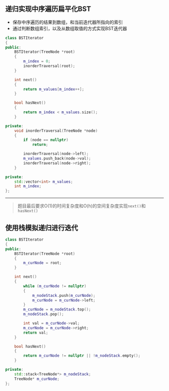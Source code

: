 ## 递归实现中序遍历扁平化BST
+ 保存中序遍历的结果到数组，和当前迭代器所指向的索引
+ 通过判断数组索引，以及从数组取值的方式实现BST迭代器
```C++
class BSTIterator
{
public:
	BSTIterator(TreeNode *root)
	{
		m_index = 0;
		inorderTraversal(root);
	}

	int next()
	{
		return m_values[m_index++];
	}

	bool hasNext()
	{
		return m_index < m_values.size();
	}

private:
	void inorderTraversal(TreeNode *node)
	{
		if (node == nullptr)
			return;

		inorderTraversal(node->left);
		m_values.push_back(node->val);
		inorderTraversal(node->right);
	}

private:
	std::vector<int> m_values;
	int m_index;
};
```
---
> 题目最后要求O(1)的时间复杂度和O(h)的空间复杂度实现`next()`和`hasNext()`
## 使用栈模拟递归进行迭代
```C++
class BSTIterator
{
public:
	BSTIterator(TreeNode *root)
	{
		m_curNode = root;
	}

	int next()
	{
		while (m_curNode != nullptr)
		{
			m_nodeStack.push(m_curNode);
			m_curNode = m_curNode->left;
		}
		m_curNode = m_nodeStack.top();
		m_nodeStack.pop();

		int val = m_curNode->val;
		m_curNode = m_curNode->right;
		return val;
	}

	bool hasNext()
	{
		return m_curNode != nullptr || !m_nodeStack.empty();
	}

private:
	std::stack<TreeNode*> m_nodeStack;
	TreeNode* m_curNode;
};
```